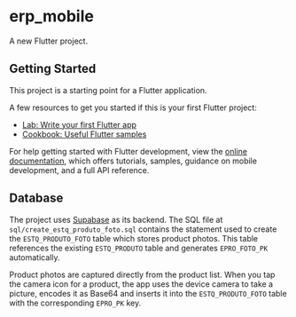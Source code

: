 # erp_mobile

A new Flutter project.

## Getting Started

This project is a starting point for a Flutter application.

A few resources to get you started if this is your first Flutter project:

- [Lab: Write your first Flutter app](https://docs.flutter.dev/get-started/codelab)
- [Cookbook: Useful Flutter samples](https://docs.flutter.dev/cookbook)

For help getting started with Flutter development, view the
[online documentation](https://docs.flutter.dev/), which offers tutorials,
samples, guidance on mobile development, and a full API reference.

## Database

The project uses [Supabase](https://supabase.com/) as its backend. The SQL file
at `sql/create_estq_produto_foto.sql` contains the statement used to create the
`ESTQ_PRODUTO_FOTO` table which stores product photos. This table references the
existing `ESTQ_PRODUTO` table and generates `EPRO_FOTO_PK` automatically.

Product photos are captured directly from the product list. When you tap the
camera icon for a product, the app uses the device camera to take a picture,
encodes it as Base64 and inserts it into the `ESTQ_PRODUTO_FOTO` table with the
corresponding `EPRO_PK` key.
